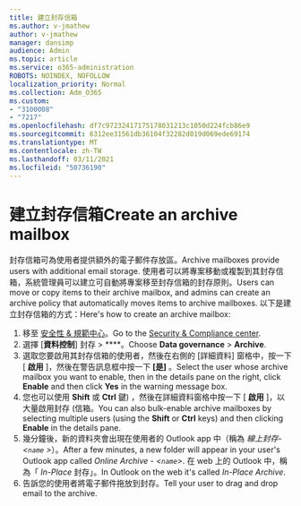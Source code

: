 ```yaml
---
title: 建立封存信箱
ms.author: v-jmathew
author: v-jmathew
manager: dansimp
audience: Admin
ms.topic: article
ms.service: o365-administration
ROBOTS: NOINDEX, NOFOLLOW
localization_priority: Normal
ms.collection: Adm_O365
ms.custom:
- "3100008"
- "7217"
ms.openlocfilehash: df7c97232417175178031213c1050d224fcb86e9
ms.sourcegitcommit: 6312ee31561db36104f32282d019d069ede69174
ms.translationtype: MT
ms.contentlocale: zh-TW
ms.lasthandoff: 03/11/2021
ms.locfileid: "50736190"
---
```

# <a name="create-an-archive-mailbox"></a><span data-ttu-id="6ef83-102">建立封存信箱</span><span class="sxs-lookup"><span data-stu-id="6ef83-102">Create an archive mailbox</span></span>

<span data-ttu-id="6ef83-103">封存信箱可為使用者提供額外的電子郵件存放區。</span><span class="sxs-lookup"><span data-stu-id="6ef83-103">Archive mailboxes provide users with additional email storage.</span></span> <span data-ttu-id="6ef83-104">使用者可以將專案移動或複製到其封存信箱，系統管理員可以建立可自動將專案移至封存信箱的封存原則。</span><span class="sxs-lookup"><span data-stu-id="6ef83-104">Users can move or copy items to their archive mailbox, and admins can create an archive policy that automatically moves items to archive mailboxes.</span></span> <span data-ttu-id="6ef83-105">以下是建立封存信箱的方式：</span><span class="sxs-lookup"><span data-stu-id="6ef83-105">Here's how to create an archive mailbox:</span></span>

1. <span data-ttu-id="6ef83-106">移至 [安全性 & 規範中心]( https://go.microsoft.com/fwlink/p/?linkid=2077143)。</span><span class="sxs-lookup"><span data-stu-id="6ef83-106">Go to the [Security & Compliance center]( https://go.microsoft.com/fwlink/p/?linkid=2077143).</span></span>
2. <span data-ttu-id="6ef83-107">選擇 [**資料控制**] 封存  >  \*\*\*\*。</span><span class="sxs-lookup"><span data-stu-id="6ef83-107">Choose **Data governance** > **Archive**.</span></span>
3. <span data-ttu-id="6ef83-108">選取您要啟用其封存信箱的使用者，然後在右側的 [詳細資料] 窗格中，按一下 [ **啟用** ]，然後在警告訊息框中按一下 **[是]** 。</span><span class="sxs-lookup"><span data-stu-id="6ef83-108">Select the user whose archive mailbox you want to enable, then in the details pane on the right, click **Enable** and then click **Yes** in the warning message box.</span></span>
4. <span data-ttu-id="6ef83-109">您也可以使用 **Shift** 或 **Ctrl** 鍵) ，然後在詳細資料窗格中按一下 [ **啟用** ]，以大量啟用封存 (信箱。</span><span class="sxs-lookup"><span data-stu-id="6ef83-109">You can also bulk-enable archive mailboxes by selecting multiple users (using the **Shift** or **Ctrl** keys) and then clicking **Enable** in the details pane.</span></span>
5. <span data-ttu-id="6ef83-110">幾分鐘後，新的資料夾會出現在使用者的 Outlook app 中（稱為 *線上封存-<`name` >*）。</span><span class="sxs-lookup"><span data-stu-id="6ef83-110">After a few minutes, a new folder will appear in your user's Outlook app called *Online Archive - <`name`>*.</span></span> <span data-ttu-id="6ef83-111">在 web 上的 Outlook 中，稱為「 *In-Place* 封存」。</span><span class="sxs-lookup"><span data-stu-id="6ef83-111">In Outlook on the web it's called *In-Place Archive*.</span></span>
6. <span data-ttu-id="6ef83-112">告訴您的使用者將電子郵件拖放到封存。</span><span class="sxs-lookup"><span data-stu-id="6ef83-112">Tell your user to drag and drop email to the archive.</span></span>
